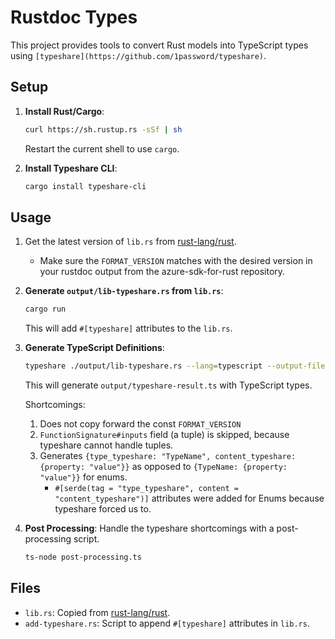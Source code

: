 # Rustdoc Types

This project provides tools to convert Rust models into TypeScript types using `[typeshare](https://github.com/1password/typeshare)`.

## Setup

1. **Install Rust/Cargo**:
    ```sh
    curl https://sh.rustup.rs -sSf | sh
    ```
    Restart the current shell to use `cargo`.

2. **Install Typeshare CLI**:
    ```sh
    cargo install typeshare-cli
    ```

## Usage

1. Get the latest version of `lib.rs` from [rust-lang/rust](https://github.com/rust-lang/rust/blob/fb65a3ee576feab95a632eb062f466d7a0342310/src/rustdoc-json-types/lib.rs).
    - Make sure the `FORMAT_VERSION` matches with the desired version in your rustdoc output from the azure-sdk-for-rust repository.

2. **Generate `output/lib-typeshare.rs` from `lib.rs`**:
    ```sh
    cargo run
    ```
    This will add `#[typeshare]` attributes to the `lib.rs`.

3. **Generate TypeScript Definitions**:
    ```sh
    typeshare ./output/lib-typeshare.rs --lang=typescript --output-file=output/typeshare-result.ts
    ```
    This will generate `output/typeshare-result.ts` with TypeScript types.

    Shortcomings:
    1. Does not copy forward the const `FORMAT_VERSION`
    2. `FunctionSignature#inputs` field (a tuple) is skipped, because typeshare cannot handle tuples.
    3. Generates `{type_typeshare: "TypeName", content_typeshare: {property: "value"}}` as opposed to `{TypeName: {property: "value"}}` for enums.
        - `#[serde(tag = "type_typeshare", content = "content_typeshare")]` attributes were added for Enums because typeshare forced us to.

4. **Post Processing**: 
    Handle the typeshare shortcomings with a post-processing script.
    ```sh
    ts-node post-processing.ts
    ```

## Files

- `lib.rs`: Copied from [rust-lang/rust](https://github.com/rust-lang/rust/blob/fb65a3ee576feab95a632eb062f466d7a0342310/src/rustdoc-json-types/lib.rs).
- `add-typeshare.rs`: Script to append `#[typeshare]` attributes in `lib.rs`.

